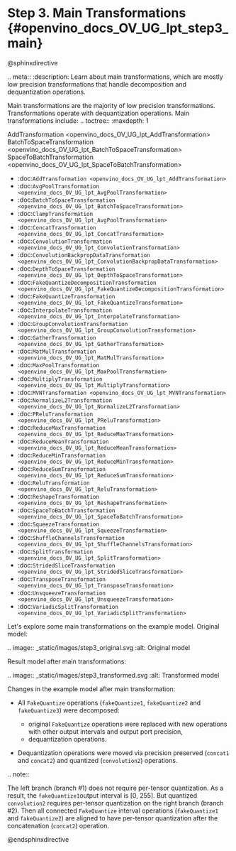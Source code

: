 # Step 3. Main Transformations {#openvino_docs_OV_UG_lpt_step3_main}

@sphinxdirective

.. meta::
   :description: Learn about main transformations, which are mostly low 
                 precision transformations that handle decomposition and 
                 dequantization operations.


Main transformations are the majority of low precision transformations. Transformations operate with dequantization operations. Main transformations include:
.. toctree::
   :maxdepth: 1

   AddTransformation <openvino_docs_OV_UG_lpt_AddTransformation>
   BatchToSpaceTransformation <openvino_docs_OV_UG_lpt_BatchToSpaceTransformation>
   SpaceToBatchTransformation <openvino_docs_OV_UG_lpt_SpaceToBatchTransformation>
* :doc:`AddTransformation <openvino_docs_OV_UG_lpt_AddTransformation>` 
* :doc:`AvgPoolTransformation <openvino_docs_OV_UG_lpt_AvgPoolTransformation>` 
* :doc:`BatchToSpaceTransformation <openvino_docs_OV_UG_lpt_BatchToSpaceTransformation>` 
* :doc:`ClampTransformation <openvino_docs_OV_UG_lpt_AvgPoolTransformation>` 
* :doc:`ConcatTransformation <openvino_docs_OV_UG_lpt_ConcatTransformation>` 
* :doc:`ConvolutionTransformation <openvino_docs_OV_UG_lpt_ConvolutionTransformation>` 
* :doc:`ConvolutionBackpropDataTransformation <openvino_docs_OV_UG_lpt_ConvolutionBackpropDataTransformation>` 
* :doc:`DepthToSpaceTransformation <openvino_docs_OV_UG_lpt_DepthToSpaceTransformation>` 
* :doc:`FakeQuantizeDecompositionTransformation <openvino_docs_OV_UG_lpt_FakeQuantizeDecompositionTransformation>` 
* :doc:`FakeQuantizeTransformation <openvino_docs_OV_UG_lpt_FakeQuantizeTransformation>` 
* :doc:`InterpolateTransformation <openvino_docs_OV_UG_lpt_InterpolateTransformation>` 
* :doc:`GroupConvolutionTransformation <openvino_docs_OV_UG_lpt_GroupConvolutionTransformation>` 
* :doc:`GatherTransformation <openvino_docs_OV_UG_lpt_GatherTransformation>` 
* :doc:`MatMulTransformation <openvino_docs_OV_UG_lpt_MatMulTransformation>` 
* :doc:`MaxPoolTransformation <openvino_docs_OV_UG_lpt_MaxPoolTransformation>` 
* :doc:`MultiplyTransformation <openvino_docs_OV_UG_lpt_MultiplyTransformation>` 
* :doc:`MVNTransformation <openvino_docs_OV_UG_lpt_MVNTransformation>` 
* :doc:`NormalizeL2Transformation <openvino_docs_OV_UG_lpt_NormalizeL2Transformation>` 
* :doc:`PReluTransformation <openvino_docs_OV_UG_lpt_PReluTransformation>` 
* :doc:`ReduceMaxTransformation <openvino_docs_OV_UG_lpt_ReduceMaxTransformation>` 
* :doc:`ReduceMeanTransformation <openvino_docs_OV_UG_lpt_ReduceMeanTransformation>` 
* :doc:`ReduceMinTransformation <openvino_docs_OV_UG_lpt_ReduceMinTransformation>` 
* :doc:`ReduceSumTransformation <openvino_docs_OV_UG_lpt_ReduceSumTransformation>` 
* :doc:`ReluTransformation <openvino_docs_OV_UG_lpt_ReluTransformation>` 
* :doc:`ReshapeTransformation <openvino_docs_OV_UG_lpt_ReshapeTransformation>` 
* :doc:`SpaceToBatchTransformation <openvino_docs_OV_UG_lpt_SpaceToBatchTransformation>` 
* :doc:`SqueezeTransformation <openvino_docs_OV_UG_lpt_SqueezeTransformation>` 
* :doc:`ShuffleChannelsTransformation <openvino_docs_OV_UG_lpt_ShuffleChannelsTransformation>` 
* :doc:`SplitTransformation <openvino_docs_OV_UG_lpt_SplitTransformation>` 
* :doc:`StridedSliceTransformation <openvino_docs_OV_UG_lpt_StridedSliceTransformation>` 
* :doc:`TransposeTransformation <openvino_docs_OV_UG_lpt_TransposeTransformation>` 
* :doc:`UnsqueezeTransformation <openvino_docs_OV_UG_lpt_UnsqueezeTransformation>` 
* :doc:`VariadicSplitTransformation <openvino_docs_OV_UG_lpt_VariadicSplitTransformation>` 

Let's explore some main transformations on the example model. Original model:

.. image:: _static/images/step3_original.svg
   :alt: Original model

Result model after main transformations:

.. image:: _static/images/step3_transformed.svg
   :alt: Transformed model

Changes in the example model after main transformation:

* All ``FakeQuantize`` operations (``fakeQuantize1``, ``fakeQuantize2`` and ``fakeQuantize3``) were decomposed:

  * original ``FakeQuantize`` operations were replaced with new operations with other output intervals and output port precision,
  * dequantization operations.
   
* Dequantization operations were moved via precision preserved (``concat1`` and ``concat2``) and quantized (``convolution2``) operations. 

.. note:: 
   
   The left branch (branch #1) does not require per-tensor quantization. As a result, the ``fakeQuantize1``output interval is [0, 255]. But quantized ``convolution2`` requires per-tensor quantization on the right branch (branch #2). Then all connected ``FakeQuantize`` interval operations (``fakeQuantize1`` and ``fakeQuantize2``) are aligned to have per-tensor quantization after the concatenation (``concat2``) operation.

@endsphinxdirective
